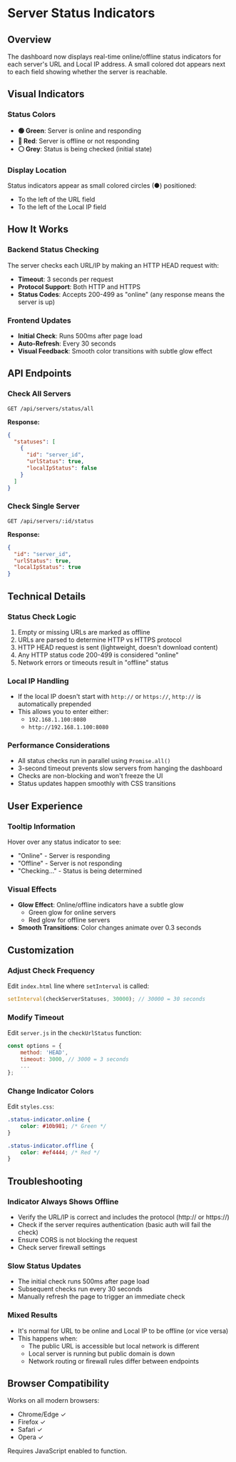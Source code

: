 # Server Status Indicators

## Overview
The dashboard now displays real-time online/offline status indicators for each server's URL and Local IP address. A small colored dot appears next to each field showing whether the server is reachable.

## Visual Indicators

### Status Colors
- **🟢 Green**: Server is online and responding
- **🔴 Red**: Server is offline or not responding
- **⚪ Grey**: Status is being checked (initial state)

### Display Location
Status indicators appear as small colored circles (●) positioned:
- To the left of the URL field
- To the left of the Local IP field

## How It Works

### Backend Status Checking
The server checks each URL/IP by making an HTTP HEAD request with:
- **Timeout**: 3 seconds per request
- **Protocol Support**: Both HTTP and HTTPS
- **Status Codes**: Accepts 200-499 as "online" (any response means the server is up)

### Frontend Updates
- **Initial Check**: Runs 500ms after page load
- **Auto-Refresh**: Every 30 seconds
- **Visual Feedback**: Smooth color transitions with subtle glow effect

## API Endpoints

### Check All Servers
```
GET /api/servers/status/all
```

**Response:**
```json
{
  "statuses": [
    {
      "id": "server_id",
      "urlStatus": true,
      "localIpStatus": false
    }
  ]
}
```

### Check Single Server
```
GET /api/servers/:id/status
```

**Response:**
```json
{
  "id": "server_id",
  "urlStatus": true,
  "localIpStatus": true
}
```

## Technical Details

### Status Check Logic
1. Empty or missing URLs are marked as offline
2. URLs are parsed to determine HTTP vs HTTPS protocol
3. HTTP HEAD request is sent (lightweight, doesn't download content)
4. Any HTTP status code 200-499 is considered "online"
5. Network errors or timeouts result in "offline" status

### Local IP Handling
- If the local IP doesn't start with `http://` or `https://`, `http://` is automatically prepended
- This allows you to enter either:
  - `192.168.1.100:8080`
  - `http://192.168.1.100:8080`

### Performance Considerations
- All status checks run in parallel using `Promise.all()`
- 3-second timeout prevents slow servers from hanging the dashboard
- Checks are non-blocking and won't freeze the UI
- Status updates happen smoothly with CSS transitions

## User Experience

### Tooltip Information
Hover over any status indicator to see:
- "Online" - Server is responding
- "Offline" - Server is not responding
- "Checking..." - Status is being determined

### Visual Effects
- **Glow Effect**: Online/offline indicators have a subtle glow
  - Green glow for online servers
  - Red glow for offline servers
- **Smooth Transitions**: Color changes animate over 0.3 seconds

## Customization

### Adjust Check Frequency
Edit `index.html` line where `setInterval` is called:
```javascript
setInterval(checkServerStatuses, 30000); // 30000 = 30 seconds
```

### Modify Timeout
Edit `server.js` in the `checkUrlStatus` function:
```javascript
const options = {
    method: 'HEAD',
    timeout: 3000, // 3000 = 3 seconds
    ...
};
```

### Change Indicator Colors
Edit `styles.css`:
```css
.status-indicator.online {
    color: #10b981; /* Green */
}

.status-indicator.offline {
    color: #ef4444; /* Red */
}
```

## Troubleshooting

### Indicator Always Shows Offline
- Verify the URL/IP is correct and includes the protocol (http:// or https://)
- Check if the server requires authentication (basic auth will fail the check)
- Ensure CORS is not blocking the request
- Check server firewall settings

### Slow Status Updates
- The initial check runs 500ms after page load
- Subsequent checks run every 30 seconds
- Manually refresh the page to trigger an immediate check

### Mixed Results
- It's normal for URL to be online and Local IP to be offline (or vice versa)
- This happens when:
  - The public URL is accessible but local network is different
  - Local server is running but public domain is down
  - Network routing or firewall rules differ between endpoints

## Browser Compatibility
Works on all modern browsers:
- Chrome/Edge ✓
- Firefox ✓
- Safari ✓
- Opera ✓

Requires JavaScript enabled to function.


